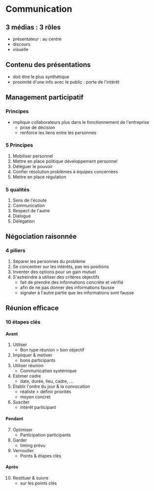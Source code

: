 # Communication

## 3 médias : 3 rôles

* présentateur : au centre 
* discours
* visuelle

## Contenu des présentations

* doit être le plus synthétique
* proximité d'une info avec le public : porte de l'intérêt

## Management participatif

### Principes 

* implique collaborateurs plus dans le fonctionnement de l'entreprise
	* prise de décision
	* renforce les liens entre les personnes

### 5 Principes

1. Mobiliser personnel
2. Mettre en place politique développement personnel
3. Déléguer le pouvoir
4. Confier résolution problèmes à équipes concernées
5. Mettre en place régulation

### 5 qualités

1. Sens de l'écoute
2. Communication
3. Respect de l'autre
4. Dialogue
5. Délégation

## Négociation raisonnée

### 4 piliers

1. Séparer les personnes du problème
2. Se concentrer sur les intérêts, pas les positions
3. Inventer des options pour un gain mutuel
4. S'astreindre à utiliser des critères objectifs
	* fait de prendre des informations concrète et vérifié
	* afin de ne pas donner des informations fausse
	* signaler à l'autre partie que les informations sont fausse

## Réunion efficace

### 10 étapes clés

#### Avant

1. Utiliser
	* Bon type réunion > bon objectif
2. Impliquer & motiver
	* bons participants
3. Utiliser réunion
	* Communication systémique
4. Estimer cadre
	* date, durée, lieu, cadre, ...
5. Etablir l'ordre du jour & la convocation
	* réaliste > définir priorités
	* moyen concret
6. Susciter
	* intérêt participant

#### Pendant

7. Optimiser
	* Participation participants
8. Garder
	* timing prévu 
9. Verrouiller
	* Points & étapes clés

#### Après 

10. Restituer & suivre
	* sur les points clés